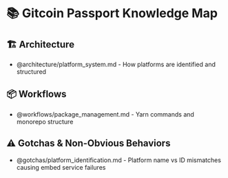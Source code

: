 # 📚 Gitcoin Passport Knowledge Map

## 🏗️ Architecture
- @architecture/platform_system.md - How platforms are identified and structured

## 📦 Workflows
- @workflows/package_management.md - Yarn commands and monorepo structure

## ⚠️ Gotchas & Non-Obvious Behaviors
- @gotchas/platform_identification.md - Platform name vs ID mismatches causing embed service failures